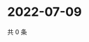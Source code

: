 # 2022-07-09

共 0 条

<!-- BEGIN WEIBO -->
<!-- 最后更新时间 Sat Jul 09 2022 19:12:44 GMT+0800 (China Standard Time) -->

<!-- END WEIBO -->

